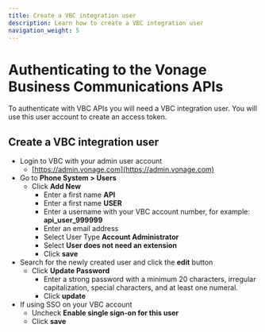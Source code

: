 ```yaml
---
title: Create a VBC integration user
description: Learn how to create a VBC integration user
navigation_weight: 5
---
```


#  Authenticating to the Vonage Business Communications APIs

To authenticate with VBC APIs you will need a VBC integration user. You will use this user account to create an access token.

## Create a VBC integration user

- Login to VBC with your admin user account
  - [https://admin.vonage.com](https://admin.vonage.com)
- Go to **Phone System > Users**
  - Click **Add New**
    - Enter a first name **API**
    - Enter a first name **USER**
    - Enter a username with your VBC account number, for example: **api_user_999999**
    - Enter an email address
    - Select User Type **Account Administrator**
    - Select **User does not need an extension**
    - Click **save**
- Search for the newly created user and click the **edit** button
  - Click **Update Password**
    - Enter a strong password with a minimum 20 characters, irregular capitalization, special characters, and at least one numeral.
    - Click **update**
- If using SSO on your VBC account
  - Uncheck **Enable single sign-on for this user**
  - Click **save**
